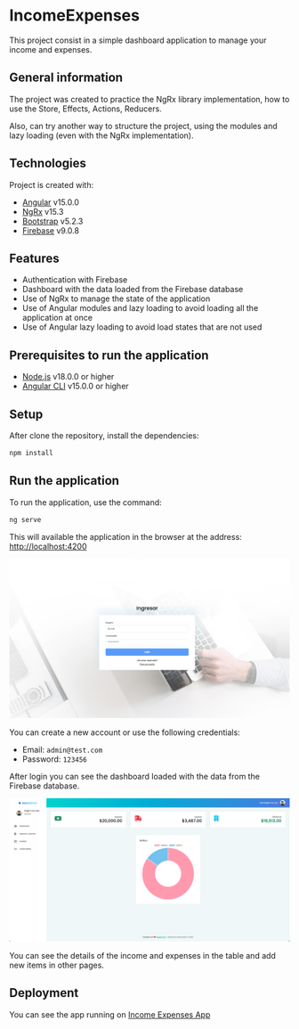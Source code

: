 # IncomeExpenses

This project consist in a simple dashboard application to manage your income and expenses.

## General information

The project was created to practice the NgRx library implementation, how to use the Store, Effects, Actions, Reducers.

Also, can try another way to structure the project, using the modules and lazy loading (even with the NgRx implementation).

## Technologies

Project is created with:

- [Angular](https://angular.io/) v15.0.0
- [NgRx](https://ngrx.io/) v15.3
- [Bootstrap](https://getbootstrap.com/) v5.2.3
- [Firebase](https://firebase.google.com/) v9.0.8

## Features

- Authentication with Firebase
- Dashboard with the data loaded from the Firebase database
- Use of NgRx to manage the state of the application
- Use of Angular modules and lazy loading to avoid loading all the application at once
- Use of Angular lazy loading to avoid load states that are not used

## Prerequisites to run the application

- [Node.js](https://nodejs.org/en/) v18.0.0 or higher
- [Angular CLI](https://cli.angular.io/) v15.0.0 or higher

## Setup

After clone the repository, install the dependencies:

```bash
npm install
```

## Run the application

To run the application, use the command:

```bash
ng serve
```

This will available the application in the browser at the address: [http://localhost:4200](http://localhost:4200/)

![Income Expenses Login](./img/login.png)

You can create a new account or use the following credentials:

- Email: `admin@test.com`
- Password: `123456`

After login you can see the dashboard loaded with the data from the Firebase database.

![Income Expenses Dashboard](./img/dashboard.png)

You can see the details of the income and expenses in the table and add new items in other pages.

## Deployment

You can see the app running on [Income Expenses App](https://incomes-expenses.angelcruzl.dev/)
